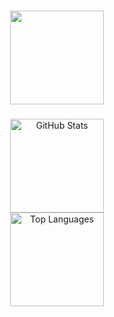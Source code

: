 ###

<div align="center">
  <img height="150" src="https://media.giphy.com/media/1dJWnCZBCE7gcFwLvk/giphy.gif" />
</div>

###

<div align="center">
  <img src="https://github-readme-stats.vercel.app/api?username=00Andre00&show_icons=true&theme=dracula&count_private=true&include_all_commits=true" height="150" alt="GitHub Stats" />
</div>

<div align="center">
  <img src="https://github-readme-stats.vercel.app/api/top-langs?username=00Andre00&layout=compact&langs_count=5&theme=dracula&count_private=true" height="150" alt="Top Languages" />
</div>

